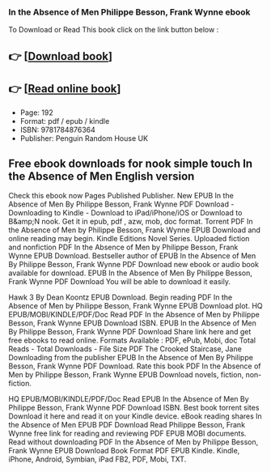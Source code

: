 ### In the Absence of Men Philippe Besson, Frank Wynne ebook

To Download or Read This book click on the link button below :

## 👉  [**[Download book](http://ebooksharez.info/download.php?group=book&from=github.com&id=586228&lnk=1063 "Download book")**]

## 👉  [**[Read online book](http://ebooksharez.info/download.php?group=book&from=github.com&id=586228&lnk=1063 "Read online book")**]


* Page: 192
* Format: pdf / epub / kindle
* ISBN: 9781784876364
* Publisher: Penguin Random House UK



## Free ebook downloads for nook simple touch In the Absence of Men English version


Check this ebook now Pages Published Publisher. New EPUB In the Absence of Men By Philippe Besson, Frank Wynne PDF Download - Downloading to Kindle - Download to iPad/iPhone/iOS or Download to B&amp;amp;N nook. Get it in epub, pdf , azw, mob, doc format. Torrent PDF In the Absence of Men by Philippe Besson, Frank Wynne EPUB Download and online reading may begin. Kindle Editions Novel Series. Uploaded fiction and nonfiction PDF In the Absence of Men by Philippe Besson, Frank Wynne EPUB Download. Bestseller author of EPUB In the Absence of Men By Philippe Besson, Frank Wynne PDF Download new ebook or audio book available for download. EPUB In the Absence of Men By Philippe Besson, Frank Wynne PDF Download You will be able to download it easily.

Hawk 3 By Dean Koontz EPUB Download. Begin reading PDF In the Absence of Men by Philippe Besson, Frank Wynne EPUB Download plot. HQ EPUB/MOBI/KINDLE/PDF/Doc Read PDF In the Absence of Men by Philippe Besson, Frank Wynne EPUB Download ISBN. EPUB In the Absence of Men By Philippe Besson, Frank Wynne PDF Download Share link here and get free ebooks to read online. Formats Available : PDF, ePub, Mobi, doc Total Reads - Total Downloads - File Size PDF The Crooked Staircase, Jane Downloading from the publisher EPUB In the Absence of Men By Philippe Besson, Frank Wynne PDF Download. Rate this book PDF In the Absence of Men by Philippe Besson, Frank Wynne EPUB Download novels, fiction, non-fiction.

HQ EPUB/MOBI/KINDLE/PDF/Doc Read EPUB In the Absence of Men By Philippe Besson, Frank Wynne PDF Download ISBN. Best book torrent sites Download it here and read it on your Kindle device. eBook reading shares In the Absence of Men EPUB PDF Download Read Philippe Besson, Frank Wynne free link for reading and reviewing PDF EPUB MOBI documents. Read without downloading PDF In the Absence of Men by Philippe Besson, Frank Wynne EPUB Download Book Format PDF EPUB Kindle. Kindle, iPhone, Android, Symbian, iPad FB2, PDF, Mobi, TXT.





